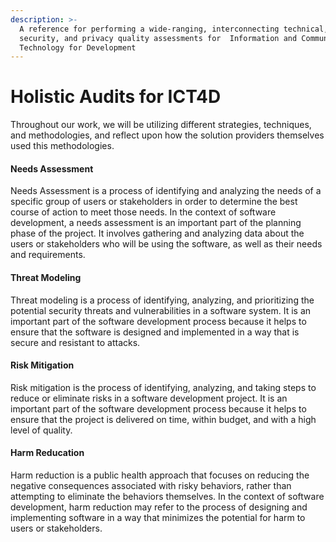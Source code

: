 ```yaml
---
description: >-
  A reference for performing a wide-ranging, interconnecting technical,
  security, and privacy quality assessments for  Information and Communications
  Technology for Development
---
```


# Holistic Audits for ICT4D

Throughout our work, we will be utilizing different strategies, techniques, and methodologies, and reflect upon how the solution providers themselves used this methodologies.&#x20;

#### Needs Assessment

Needs Assessment is a process of identifying and analyzing the needs of a specific group of users or stakeholders in order to determine the best course of action to meet those needs. In the context of software development, a needs assessment is an important part of the planning phase of the project. It involves gathering and analyzing data about the users or stakeholders who will be using the software, as well as their needs and requirements.

#### Threat Modeling

Threat modeling is a process of identifying, analyzing, and prioritizing the potential security threats and vulnerabilities in a software system. It is an important part of the software development process because it helps to ensure that the software is designed and implemented in a way that is secure and resistant to attacks.

#### Risk Mitigation

Risk mitigation is the process of identifying, analyzing, and taking steps to reduce or eliminate risks in a software development project. It is an important part of the software development process because it helps to ensure that the project is delivered on time, within budget, and with a high level of quality.

#### Harm Reducation

Harm reduction is a public health approach that focuses on reducing the negative consequences associated with risky behaviors, rather than attempting to eliminate the behaviors themselves. In the context of software development, harm reduction may refer to the process of designing and implementing software in a way that minimizes the potential for harm to users or stakeholders.

